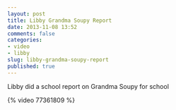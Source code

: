 ```yaml
---
layout: post
title: Libby Grandma Soupy Report
date: 2013-11-08 13:52
comments: false
categories:
- video
- libby
slug: libby-grandma-soupy-report
published: true
---
```

Libby did a school report on Grandma Soupy for school

{% video 77361809 %}
